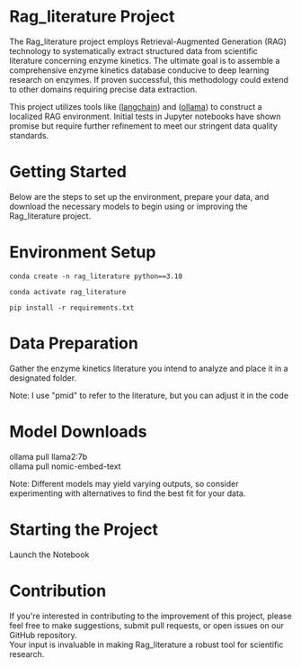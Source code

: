 # Rag_literature Project

The Rag_literature project employs Retrieval-Augmented Generation (RAG) technology to systematically extract structured data from scientific literature concerning enzyme kinetics. The ultimate goal is to assemble a comprehensive enzyme kinetics database conducive to deep learning research on enzymes. If proven successful, this methodology could extend to other domains requiring precise data extraction.

This project utilizes tools like ([langchain](https://www.langchain.com/)) and ([ollama](https://ollama.com/)) to construct a localized RAG environment. Initial tests in Jupyter notebooks have shown promise but require further refinement to meet our stringent data quality standards.

# Getting Started
Below are the steps to set up the environment, prepare your data, and download the necessary models to begin using or improving the Rag_literature project.

# Environment Setup
```
conda create -n rag_literature python==3.10
```
```
conda activate rag_literature  
```
```
pip install -r requirements.txt
```  

# Data Preparation
Gather the enzyme kinetics literature you intend to analyze and place it in a designated folder.  

Note: I use "pmid" to refer to the literature, but you can adjust it in the code  

# Model Downloads
ollama pull llama2:7b   
ollama pull nomic-embed-text    

Note: Different models may yield varying outputs, so consider experimenting with alternatives to find the best fit for your data.

# Starting the Project
Launch the Notebook

# Contribution
If you're interested in contributing to the improvement of this project, please feel free to make suggestions, submit pull requests, or open issues on our GitHub repository.   
Your input is invaluable in making Rag_literature a robust tool for scientific research.  
